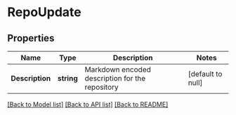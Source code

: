 # RepoUpdate

## Properties
Name | Type | Description | Notes
------------ | ------------- | ------------- | -------------
**Description** | **string** | Markdown encoded description for the repository | [default to null]

[[Back to Model list]](../README.md#documentation-for-models) [[Back to API list]](../README.md#documentation-for-api-endpoints) [[Back to README]](../README.md)

